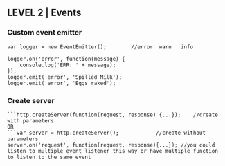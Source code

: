 ## LEVEL 2 | Events

### Custom event emitter

```var EventEmitter = require('events').EventEmitter;
var logger = new EventEmitter();		//error  warn   info

logger.on('error', function(message) {
	console.log('ERR: ' + message);
});
logger.emit('error', 'Spilled Milk');
logger.emit('error', 'Eggs raked');
```

### Create server

```http.createServer(function(request, response) {});  
```http.createServer(function(request, response) {...});    //create with parameters
OR
```var server = http.createServer();			//create without parameters
server.on('request', function(request, response){...});	//you could listen to multiple event listener this way or have multiple function to listen to the same event
```

